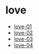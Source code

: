# love

- [love-01](./love-01)
- [love-02](./love-02)
- [love-03](./love-03)
- [love-04](./love-04)
